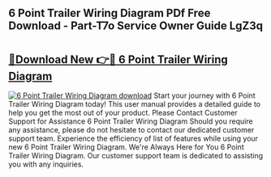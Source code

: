 ## 6 Point Trailer Wiring Diagram PDf Free Download - Part-T7o Service Owner Guide LgZ3q

# <h2><a href="http://dfmv9fg.blite.top/?on=6+Point+Trailer+Wiring+Diagram">🔗Download New 👉🔴 6 Point Trailer Wiring Diagram</a></h2>

[![6 Point Trailer Wiring Diagram download](https://i.imgur.com/lujVjoI.png)](http://dfmv9fg.blite.top/?on=6+Point+Trailer+Wiring+Diagram)
Start your journey with 6 Point Trailer Wiring Diagram today! This user manual provides a detailed guide to help you get the most out of your product. Please Contact Customer Support for Assistance 6 Point Trailer Wiring Diagram Should you require any assistance, please do not hesitate to contact our dedicated customer support team. Experience the efficiency of list of features while using your new 6 Point Trailer Wiring Diagram. We're Always Here for You 6 Point Trailer Wiring Diagram. Our customer support team is dedicated to assisting you with any inquiries.
